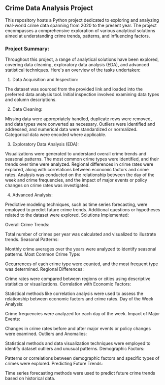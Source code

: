 ## Crime Data Analysis Project

This repository hosts a Python project dedicated to exploring and analyzing real-world crime data spanning from 2020 to the present year. The project encompasses a comprehensive exploration of various analytical solutions aimed at understanding crime trends, patterns, and influencing factors.

### Project Summary:

Throughout this project, a range of analytical solutions have been explored, covering data cleaning, exploratory data analysis (EDA), and advanced statistical techniques. Here's an overview of the tasks undertaken:

1. Data Acquisition and Inspection:

The dataset was sourced from the provided link and loaded into the preferred data analysis tool. Initial inspection involved examining data types and column descriptions.

2. Data Cleaning:

Missing data were appropriately handled, duplicate rows were removed, and data types were converted as necessary. Outliers were identified and addressed, and numerical data were standardized or normalized. Categorical data were encoded where applicable.

3. Exploratory Data Analysis (EDA):

Visualizations were generated to understand overall crime trends and seasonal patterns. The most common crime types were identified, and their trends over time were analyzed. Regional differences in crime rates were explored, along with correlations between economic factors and crime rates. Analysis was conducted on the relationship between the day of the week and crime frequencies, and the impact of major events or policy changes on crime rates was investigated.

4. Advanced Analysis:

Predictive modeling techniques, such as time series forecasting, were employed to predict future crime trends. Additional questions or hypotheses related to the dataset were explored.
Solutions Implemented:

Overall Crime Trends:

Total number of crimes per year was calculated and visualized to illustrate trends.
Seasonal Patterns:

Monthly crime averages over the years were analyzed to identify seasonal patterns.
Most Common Crime Type:

Occurrences of each crime type were counted, and the most frequent type was determined.
Regional Differences:

Crime rates were compared between regions or cities using descriptive statistics or visualizations.
Correlation with Economic Factors:

Statistical methods like correlation analysis were used to assess the relationship between economic factors and crime rates.
Day of the Week Analysis:

Crime frequencies were analyzed for each day of the week.
Impact of Major Events:

Changes in crime rates before and after major events or policy changes were examined.
Outliers and Anomalies:

Statistical methods and data visualization techniques were employed to identify dataset outliers and unusual patterns.
Demographic Factors:

Patterns or correlations between demographic factors and specific types of crimes were explored.
Predicting Future Trends:

Time series forecasting methods were used to predict future crime trends based on historical data.
